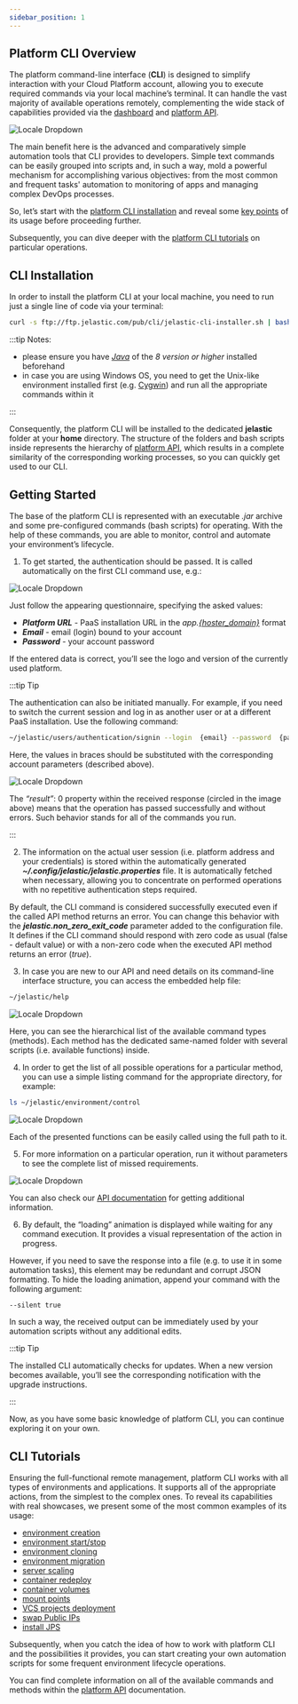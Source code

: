 ```yaml
---
sidebar_position: 1
---
```


## Platform CLI Overview

The platform command-line interface (**CLI**) is designed to simplify interaction with your Cloud Platform account, allowing you to execute required commands via your local machine’s terminal. It can handle the vast majority of available operations remotely, complementing the wide stack of capabilities provided via the [dashboard](https://cloudmydc.com/) and [platform API](https://cloudmydc.com/).

<div style={{
    display:'flex',
    justifyContent: 'center',
    margin: '0 0 1rem 0'
}}>

![Locale Dropdown](./img/PlatformCLIOverview/01-platform-cli-logo.png)

</div>

The main benefit here is the advanced and comparatively simple automation tools that CLI provides to developers. Simple text commands can be easily grouped into scripts and, in such a way, mold a powerful mechanism for accomplishing various objectives: from the most common and frequent tasks' automation to monitoring of apps and managing complex DevOps processes.

So, let’s start with the [platform CLI installation](https://cloudmydc.com/) and reveal some [key points](https://cloudmydc.com/) of its usage before proceeding further.

Subsequently, you can dive deeper with the [platform CLI tutorials](https://cloudmydc.com/) on particular operations.

## CLI Installation

In order to install the platform CLI at your local machine, you need to run just a single line of code via your terminal:

```bash
curl -s ftp://ftp.jelastic.com/pub/cli/jelastic-cli-installer.sh | bash
```

:::tip Notes:

- please ensure you have [_Java_](https://cloudmydc.com/) of the _8 version or higher_ installed beforehand
- in case you are using Windows OS, you need to get the Unix-like environment installed first (e.g. [Cygwin](https://cloudmydc.com/)) and run all the appropriate commands within it

:::

Consequently, the platform CLI will be installed to the dedicated **jelastic** folder at your **home** directory. The structure of the folders and bash scripts inside represents the hierarchy of [platform API](https://cloudmydc.com/), which results in a complete similarity of the corresponding working processes, so you can quickly get used to our CLI.

## Getting Started

The base of the platform CLI is represented with an executable _.jar_ archive and some pre-configured commands (bash scripts) for operating. With the help of these commands, you are able to monitor, control and automate your environment’s lifecycle.

1. To get started, the authentication should be passed. It is called automatically on the first CLI command use, e.g.:

<div style={{
    display:'flex',
    justifyContent: 'center',
    margin: '0 0 1rem 0'
}}>

![Locale Dropdown](./img/PlatformCLIOverview/02-cli-authentication.png)

</div>

Just follow the appearing questionnaire, specifying the asked values:

- **_Platform URL_** - PaaS installation URL in the _app.[{hoster_domain}](https://cloudmydc.com/)_ format
- **_Email_** - email (login) bound to your account
- **_Password_** - your account password

If the entered data is correct, you’ll see the logo and version of the currently used platform.

:::tip Tip

The authentication can also be initiated manually. For example, if you need to switch the current session and log in as another user or at a different PaaS installation. Use the following command:

```bash
~/jelastic/users/authentication/signin --login  {email} --password  {password} --platformUrl  {platformUrl}
```

Here, the values in braces should be substituted with the corresponding account parameters (described above).

<div style={{
    display:'flex',
    justifyContent: 'center',
    margin: '0 0 1rem 0'
}}>

![Locale Dropdown](./img/PlatformCLIOverview/03-cli-manual-authentication.png)

</div>

The _“result”_: 0 property within the received response (circled in the image above) means that the operation has passed successfully and without errors. Such behavior stands for all of the commands you run.

:::

2. The information on the actual user session (i.e. platform address and your credentials) is stored within the automatically generated **_~/.config/jelastic/jelastic.properties_** file. It is automatically fetched when necessary, allowing you to concentrate on performed operations with no repetitive authentication steps required.

By default, the CLI command is considered successfully executed even if the called API method returns an error. You can change this behavior with the **_jelastic.non_zero_exit_code_** parameter added to the configuration file. It defines if the CLI command should respond with zero code as usual (false - default value) or with a non-zero code when the executed API method returns an error (_true_).

3. In case you are new to our API and need details on its command-line interface structure, you can access the embedded help file:

```bash
~/jelastic/help
```

<div style={{
    display:'flex',
    justifyContent: 'center',
    margin: '0 0 1rem 0'
}}>

![Locale Dropdown](./img/PlatformCLIOverview/04-cli-help.png)

</div>

Here, you can see the hierarchical list of the available command types (methods). Each method has the dedicated same-named folder with several scripts (i.e. available functions) inside.

4. In order to get the list of all possible operations for a particular method, you can use a simple listing command for the appropriate directory, for example:

```bash
ls ~/jelastic/environment/control
```

<div style={{
    display:'flex',
    justifyContent: 'center',
    margin: '0 0 1rem 0'
}}>

![Locale Dropdown](./img/PlatformCLIOverview/05-cli-environment-control-list.png)

</div>

Each of the presented functions can be easily called using the full path to it.

5. For more information on a particular operation, run it without parameters to see the complete list of missed requirements.

<div style={{
    display:'flex',
    justifyContent: 'center',
    margin: '0 0 1rem 0'
}}>

![Locale Dropdown](./img/PlatformCLIOverview/06-cli-command-help.png)

</div>

You can also check our [API documentation](https://cloudmydc.com/) for getting additional information.

6. By default, the “loading” animation is displayed while waiting for any command execution. It provides a visual representation of the action in progress.

However, if you need to save the response into a file (e.g. to use it in some automation tasks), this element may be redundant and corrupt JSON formatting. To hide the loading animation, append your command with the following argument:

```bash
--silent true
```

In such a way, the received output can be immediately used by your automation scripts without any additional edits.

:::tip Tip

The installed CLI automatically checks for updates. When a new version becomes available, you’ll see the corresponding notification with the upgrade instructions.

:::

Now, as you have some basic knowledge of platform CLI, you can continue exploring it on your own.

## CLI Tutorials

Ensuring the full-functional remote management, platform CLI works with all types of environments and applications. It supports all of the appropriate actions, from the simplest to the complex ones. To reveal its capabilities with real showcases, we present some of the most common examples of its usage:

- [environment creation](https://cloudmydc.com/)
- [environment start/stop](https://cloudmydc.com/)
- [environment cloning](https://cloudmydc.com/)
- [environment migration](https://cloudmydc.com/)
- [server scaling](https://cloudmydc.com/)
- [container redeploy](https://cloudmydc.com/)
- [container volumes](https://cloudmydc.com/)
- [mount points](https://cloudmydc.com/)
- [VCS projects deployment](https://cloudmydc.com/)
- [swap Public IPs](https://cloudmydc.com/)
- [install JPS](https://cloudmydc.com/)

Subsequently, when you catch the idea of how to work with platform CLI and the possibilities it provides, you can start creating your own automation scripts for some frequent environment lifecycle operations.

You can find complete information on all of the available commands and methods within the [platform API](https://cloudmydc.com/) documentation.
